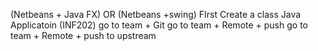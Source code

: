 (Netbeans + Java FX) OR (Netbeans +swing)
FIrst Create a class Java Applicatoin (INF202)
go to team + Git
go to team + Remote + push
go to team + Remote + push to upstream
